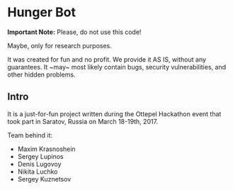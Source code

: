# Hunger Bot

**Important Note:** Please, do not use this code!

Maybe, only for research purposes.

It was created for fun and no profit. We provide it AS IS, without any guarantees. It ~may~ most likely contain bugs, security vulnerabilities, and other hidden problems.

## Intro

It is a just-for-fun project written during the Ottepel Hackathon event that took part in Saratov, Russia on March 18-19th, 2017.

Team behind it:

- Maxim Krasnoshein
- Sergey Lupinos
- Denis Lugovoy
- Nikita Luchko
- Sergey Kuznetsov

